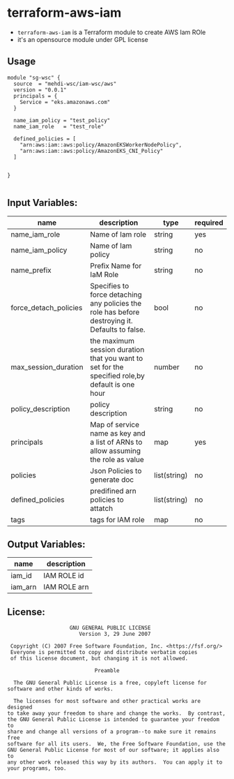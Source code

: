 # terraform-aws-iam

- ``` terraform-aws-iam ``` is a Terraform module to create AWS Iam ROle
- it's an opensource module under GPL license

## Usage

```
module "sg-wsc" {
  source  = "mehdi-wsc/iam-wsc/aws"
  version = "0.0.1"
  principals = {
    Service = "eks.amazonaws.com"
  }

  name_iam_policy = "test_policy"
  name_iam_role   = "test_role"

  defined_policies = [
    "arn:aws:iam::aws:policy/AmazonEKSWorkerNodePolicy",
    "arn:aws:iam::aws:policy/AmazonEKS_CNI_Policy"
  ]


}


```

## Input Variables:

| name                      | description                                                                                       | type         | required |
|---------------------------|---------------------------------------------------------------------------------------------------|--------------|----------|
| name_iam_role             | Name of Iam role                                                                                  | string       | yes      |
| name_iam_policy           | Name of Iam policy                                                                                | string       | no       |
| name_prefix               | Prefix Name for IaM Role                                                                          | string       | no       |
| force_detach_policies     | Specifies to force detaching any policies the role has before destroying it. Defaults to false.   | bool         | no       |
| max_session_duration      | the maximum session duration that you want to set for the specified role,by default is one hour   | number       | no       |
| policy_description        | policy description                                                                                | string       | no       |
| principals                | Map of service name as key and a list of ARNs to allow assuming the role as value                 | map          | yes      |
| policies                  | Json Policies to generate doc                                                                     | list(string) | no       |
| defined_policies          | predifined arn policies to attatch                                                                | list(string) | no       |
| tags                      | tags for IAM role                                                                                 | map          | no       |


## Output Variables:

| name         | description          |
|--------------|----------------------|
| iam_id        | IAM ROLE id         |
| iam_arn       | IAM ROLE arn        |


## License:
```
                    GNU GENERAL PUBLIC LICENSE
                       Version 3, 29 June 2007

 Copyright (C) 2007 Free Software Foundation, Inc. <https://fsf.org/>
 Everyone is permitted to copy and distribute verbatim copies
 of this license document, but changing it is not allowed.

                            Preamble

  The GNU General Public License is a free, copyleft license for
software and other kinds of works.

  The licenses for most software and other practical works are designed
to take away your freedom to share and change the works.  By contrast,
the GNU General Public License is intended to guarantee your freedom to
share and change all versions of a program--to make sure it remains free
software for all its users.  We, the Free Software Foundation, use the
GNU General Public License for most of our software; it applies also to
any other work released this way by its authors.  You can apply it to
your programs, too.
```
